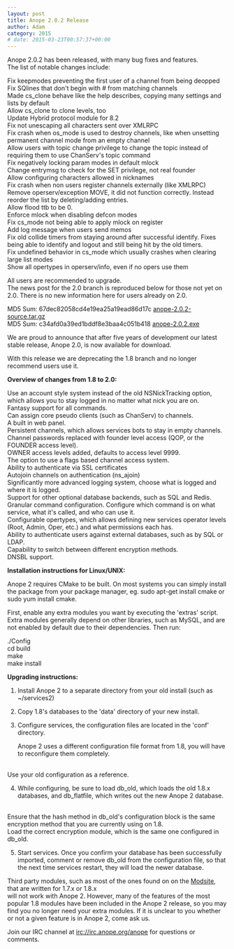 ```yaml
---
layout: post
title: Anope 2.0.2 Release
author: Adam
category: 2015
# date: 2015-03-23T00:57:37+00:00
---
```


Anope 2.0.2 has been released, with many bug fixes and features.
<br/>
The list of notable changes include:

Fix keepmodes preventing the first user of a channel from being deopped
<br/>
Fix SQlines that don't begin with # from matching channels
<br/>
Made cs_clone behave like the help describes, copying many settings and lists by default
<br/>
Allow cs_clone to clone levels, too
<br/>
Update Hybrid protocol module for 8.2
<br/>
Fix not unescaping all characters sent over XMLRPC
<br/>
Fix crash when os_mode is used to destroy channels, like when unsetting permanent channel mode from an empty channel
<br/>
Allow users with topic change privilege to change the topic instead of requiring them to use ChanServ's topic command
<br/>
Fix negatively locking param modes in default mlock
<br/>
Change entrymsg to check for the SET privilege, not real founder
<br/>
Allow configuring characters allowed in nicknames
<br/>
Fix crash when non users register channels externally (like XMLRPC)
<br/>
Remove operserv/exception MOVE, it did not function correctly. Instead reorder the list by deleting/adding entries.
<br/>
Allow flood ttb to be 0.
<br/>
Enforce mlock when disabling defcon modes
<br/>
Fix cs_mode not being able to apply mlock on register
<br/>
Add log message when users send memos
<br/>
Fix old collide timers from staying around after successful identify. Fixes being able to identify and logout and still being hit by the old timers.
<br/>
Fix undefined behavior in cs_mode which usually crashes when clearing large list modes
<br/>
Show all opertypes in operserv/info, even if no opers use them

All users are recommended to upgrade.
<br/>
The news post for the 2.0 branch is reproduced below for those not yet on 2.0. There is no new information here for users already on 2.0.

MD5 Sum: 67dec82058cd4e19ea25a19ead86d17c <a href="https://github.com/anope/anope/releases/download/2.0.2/anope-2.0.2-source.tar.gz">anope-2.0.2-source.tar.gz</a><br/>
MD5 Sum: c34afd0a39ed1bddf8e3baa4c051b418 <a href="https://github.com/anope/anope/releases/download/2.0.2/anope-2.0.2.exe">anope-2.0.2.exe</a><br/>



We are proud to announce that after five years of development our latest stable release, Anope 2.0, is now available for download.

With this release we are deprecating the 1.8 branch and no longer recommend users use it.

<b>Overview of changes from 1.8 to 2.0:</b>

Use an account style system instead of the old NSNickTracking option, which allows you to stay logged in no matter what nick you are on.
<br/>
Fantasy support for all commands.
<br/>
Can assign core pseudo clients (such as ChanServ) to channels.
<br/>
A built in web panel.
<br/>
Persistent channels, which allows services bots to stay in empty channels.
<br/>
Channel passwords replaced with founder level access (QOP, or the FOUNDER access level).
<br/>
OWNER access levels added, defaults to access level 9999.
<br/>
The option to use a flags based channel access system.
<br/>
Ability to authenticate via SSL certificates
<br/>
Autojoin channels on authentication (ns_ajoin)
<br/>
Significantly more advanced logging system, choose what is logged and where it is logged.
<br/>
Support for other optional database backends, such as SQL and Redis.
<br/>
Granular command configuration. Configure which command is on what service, what it's called, and who can use it.
<br/>
Configurable opertypes, which allows defining new services operator levels (Root, Admin, Oper, etc.) and what permissions each has.
<br/>
Ability to authenticate users against external databases, such as by SQL or LDAP.
<br/>
Capability to switch between different encryption methods.
<br/>
DNSBL support.


<b>Installation instructions for Linux/UNIX:</b>

Anope 2 requires CMake to be built. On most systems you can simply install the package from your package manager, eg. sudo apt-get install cmake or sudo yum install cmake.

First, enable any extra modules you want by executing the 'extras' script. Extra modules generally depend on other libraries, such as MySQL, and are not enabled by default due to their dependencies. Then run:

./Config
<br/>
cd build
<br/>
make
<br/>
make install

<b>Upgrading instructions:</b>

1) Install Anope 2 to a separate directory from your old install (such as ~/services2)

2) Copy 1.8's databases to the 'data' directory of your new install.

3) Configure services, the configuration files are located in the 'conf' directory.

   Anope 2 uses a different configuration file format from 1.8, you will have to reconfigure them completely.
<br/>
   Use your old configuration as a reference.

4) While configuring, be sure to load db_old, which loads the old 1.8.x databases, and db_flatfile, which writes out the new Anope 2 database.
<br/>
   Ensure that the hash method in db_old's configuration block is the same encryption method that you are currently using on 1.8.
<br/>
   Load the correct encryption module, which is the same one configured in db_old.

5) Start services. Once you confirm your database has been successfully imported, comment or remove db_old from the configuration file, so that the next time services restart, they will load the newer database.



Third party modules, such as most of the ones found on on the <a href="https://modules.anope.org">Modsite</a>, that are written for 1.7.x or 1.8.x
<br/>
will not work with Anope 2. However, many of the features of the most popular 1.8 modules have been included in the Anope 2 release, so you may find you no longer need your extra modules. If it is unclear to you whether or not a given feature is in Anope 2, come ask us.


Join our IRC channel at <a href="irc://irc.anope.org/anope">irc://irc.anope.org/anope</a> for questions or comments.
